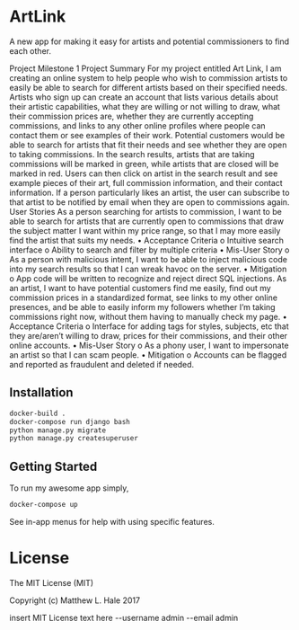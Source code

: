 # ArtLink
A new app for making it easy for artists and potential commissioners to find each other.

Project Milestone 1
Project Summary
	For my project entitled Art Link, I am creating an online system to help people who wish to commission artists to easily be able to search for different artists based on their specified needs. Artists who sign up can create an account that lists various details about their artistic capabilities, what they are willing or not willing to draw, what their commission prices are, whether they are currently accepting commissions, and links to any other online profiles where people can contact them or see examples of their work. Potential customers would be able to search for artists that fit their needs and see whether they are open to taking commissions. In the search results, artists that are taking commissions will be marked in green, while artists that are closed will be marked in red. Users can then click on artist in the search result and see example pieces of their art, full commission information, and their contact information. If a person particularly likes an artist, the user can subscribe to that artist to be notified by email when they are open to commissions again.
User Stories
As a person searching for artists to commission, I want to be able to search for artists that are currently open to commissions that draw the subject matter I want within my price range, so that I may more easily find the artist that suits my needs.
•	Acceptance Criteria
o	Intuitive search interface
o	Ability to search and filter by multiple criteria
•	Mis-User Story
o	As a person with malicious intent, I want to be able to inject malicious code into my search results so that I can wreak havoc on the server.
•	Mitigation
o	App code will be written to recognize and reject direct SQL injections.
As an artist, I want to have potential customers find me easily, find out my commission prices in a standardized format, see links to my other online presences, and be able to easily inform my followers whether I’m taking commissions right now, without them having to manually check my page.
•	Acceptance Criteria
o	Interface for adding tags for styles, subjects, etc that they are/aren’t willing to draw, prices for their commissions, and their other online accounts.
•	Mis-User Story
o	As a phony user, I want to impersonate an artist so that I can scam people.
•	Mitigation
o	Accounts can be flagged and reported as fraudulent and deleted if needed.


## Installation
```bash
docker-build .
docker-compose run django bash
python manage.py migrate
python manage.py createsuperuser
```

## Getting Started
To run my awesome app simply,
```bash
docker-compose up
```
See in-app menus for help with using specific features.

# License
The MIT License (MIT)

Copyright (c) Matthew L. Hale 2017

insert MIT License text here
--username admin --email admin